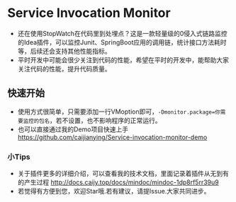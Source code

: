# Service Invocation Monitor
* 还在使用StopWatch在代码里到处埋点？这是一款轻量级的0侵入式链路监控的Idea插件，可以监控Junit、SpringBoot应用的调用链，统计接口方法耗时等，后续还会支持其他性能指标。
* 平时开发中可能会很少关注到代码的性能，希望在平时的开发中，能帮助大家关注代码的性能，提升代码质量。

## 快速开始
* 使用方式很简单，只需要添加一行VMoption即可，`-Dmonitor.package=你需要监控的包名`，若不设置，也不影响程序的正常运行。
* 也可以直接通过我的Demo项目快速上手 https://github.com/caijianying/Service-invocation-monitor-demo

### 小Tips
* 关于插件更多的详细介绍，可以查看我的技术文档，里面记录着插件从无到有的产生过程 http://docs.caijy.top/docs/mindoc/mindoc-1dp8rf5rr39u9
* 若觉得有方便到您，欢迎Star哦.若有建议，请提Issue.大家共同进步。
